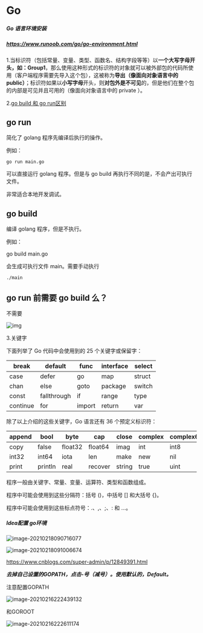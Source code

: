# Go

##### Go 语言环境安装

##### https://www.runoob.com/go/go-environment.html



1.当标识符（包括常量、变量、类型、函数名、结构字段等等）以**一个大写字母开头，如：Group1**，那么使用这种形式的标识符的对象就可以被外部包的代码所使用（客户端程序需要先导入这个包），这被称为**导出（像面向对象语言中的 public）**；标识符如果以**小写字母**开头，则**对包外是不可见**的，但是他们在整个包的内部是可见并且可用的（像面向对象语言中的 private ）。

2.[go build 和 go run区别](https://www.cnblogs.com/guojiayi/p/10464151.html)

## go run

简化了 golang 程序先编译后执行的操作。

例如：

```
go run main.go
```

可以直接运行 golang 程序。但是与 go build 再执行不同的是，不会产出可执行文件。

非常适合本地开发调试。

## go build

编译 golang 程序，但是不执行。

例如：

go build main.go

会生成可执行文件 main。需要手动执行

```
./main
```

## go run 前需要 go build 么？

不需要

![img](https://i.loli.net/2021/02/09/gEpLJaIMhodOzfD.png)

3.关键字

下面列举了 Go 代码中会使用到的 25 个关键字或保留字：

| break    | default     | func   | interface | select |
| -------- | ----------- | ------ | --------- | ------ |
| case     | defer       | go     | map       | struct |
| chan     | else        | goto   | package   | switch |
| const    | fallthrough | if     | range     | type   |
| continue | for         | import | return    | var    |

除了以上介绍的这些关键字，Go 语言还有 36 个预定义标识符：

| append | bool    | byte    | cap     | close  | complex | complex64 | complex128 | uint16  |
| ------ | ------- | ------- | ------- | ------ | ------- | --------- | ---------- | ------- |
| copy   | false   | float32 | float64 | imag   | int     | int8      | int16      | uint32  |
| int32  | int64   | iota    | len     | make   | new     | nil       | panic      | uint64  |
| print  | println | real    | recover | string | true    | uint      | uint8      | uintptr |

程序一般由关键字、常量、变量、运算符、类型和函数组成。

程序中可能会使用到这些分隔符：括号 ()，中括号 [] 和大括号 {}。

程序中可能会使用到这些标点符号：.、,、;、: 和 …。







##### Idea配置 go环境



![image-20210218090716077](https://i.loli.net/2021/02/18/9E1CcZT8hvAV4bl.png)

![image-20210218091006674](https://i.loli.net/2021/02/18/wzsr6xleTSkgqXV.png)

https://www.cnblogs.com/super-admin/p/12849391.html

***去掉自己设置的GOPATH，点击-号（减号）。使用默认的，Default。***



注意配置GOPATH

![image-20210216222439132](https://i.loli.net/2021/02/16/Kf8i4oYUZxWCq2u.png)

和GOROOT

![image-20210216222611174](https://i.loli.net/2021/02/16/ULPsIT3gDHJiBe9.png)

